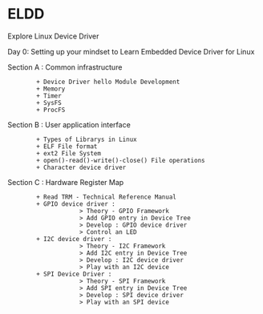 # ELDD
Explore Linux Device Driver

Day 0: Setting up your mindset to Learn Embedded Device Driver for Linux

Section A : Common infrastructure

            + Device Driver hello Module Development
            + Memory
            + Timer
            + SysFS
            + ProcFS
            
Section B : User application interface
            
            + Types of Librarys in Linux
            + ELF File format
            + ext2 File System
            + open()-read()-write()-close() File operations
            + Character device driver

Section C : Hardware Register Map

            + Read TRM - Technical Reference Manual
            + GPIO device driver :
                        > Theory - GPIO Framework
                        > Add GPIO entry in Device Tree
                        > Develop : GPIO device driver
                        > Control an LED
            + I2C device driver :
                        > Theory - I2C Framework
                        > Add I2C entry in Device Tree
                        > Develop : I2C device driver
                        > Play with an I2C device
            + SPI Device Driver :
                        > Theory - SPI Framework
                        > Add SPI entry in Device Tree
                        > Develop : SPI device driver
                        > Play with an SPI device
